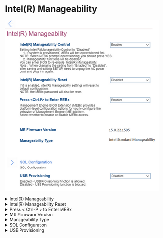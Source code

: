 # Intel(R) Manageability #
![](./img/intelmanageability.png)

<details><summary>Intel(R) Manageability</summary>
One of 2 possible states:

1. **Enabled** – Default. 
2. Disabled – when selection this option:<br>
    a. If system is provisioned, MEBx (Management Engine BIOS Extension) will be unprovisioned first.<br>
    b. Manageability functions will be disabled. You can enter BIOS to re-enable Intel(R) Manageability.<br>

**Note**. When changing the setting from "Enabled" to "Disabled", after saving and existing SETUP, need to unplug the AC power cord and plug it in again.


| WMI Setting name | Values | SVP Req'd | AMD/Intel |
|:---|:---|:---|:---|
|  |  |  | Intel |
</details>


<details><summary>Intel(R) Manageability Reset</summary>
One of 2 possible states:

1. Enabled – when selected, then Intel(R) Manageability settings will reset to default configuration.<br> 
    **Note**. The MEBx password will also be reset.<br>
2. **Disabled** – Default. 

| WMI Setting name | Values | SVP Req'd | AMD/Intel |
|:---|:---|:---|:---|
|  |  |  | Intel |
</details>


<details><summary>Press < Ctrl-P > to Enter MEBx</summary>
One of 2 possible states:

1. **Enabled** – Default. Management Engine BIOS Extension (MEBx) provides platform-level configuration options for you to configure the behaviour of Management Engine (ME) platform.
2. Disabled. 

| WMI Setting name | Values | SVP Req'd | AMD/Intel |
|:---|:---|:---|:---|
|  |  |  | Intel |
</details>


<details><summary>ME Firmware Version</summary>
Management Engine (ME) Firmware version. View only.

| WMI Setting name | Values | SVP Req'd | AMD/Intel |
|:---|:---|:---|:---|
|  |  |  | Intel |
</details>


<details><summary>Manageability Type</summary>
Manageability Type. View only. Possible values:

1. None
2. Intel(R) AMT
3. Intel(R) Standard Manageability
4. Intel(R) Level III Manageability Upgrade

| WMI Setting name | Values | SVP Req'd | AMD/Intel |
|:---|:---|:---|:---|
|  |  |  | Intel |
</details>


<details><summary>SOL Configuration</summary>
SOL (Serial over LAN) configuration group of settings.<br>

![](./img/solconfig.png)

<details><summary>Console Type</summary>
One of 7 possible options to specify console type:

1. VT100
2. VT100-8bit
3. PC-ANSI-7bit
4. PC-ANSI
5. **VT100+** – Default.
6. VT-UTF8
7. ASCII

| WMI Setting name | Values | SVP Req'd | AMD/Intel |
|:---|:---|:---|:---|
|  |  |  | Intel |
</details>

</details>


<details><summary>USB Provisioning </summary>
One of 2 possible states:

1. Enabled – USB provisioning function is allowed.
2. **Disabled** – USB provisioning function is blocked. Default.

| WMI Setting name | Values | SVP Req'd | AMD/Intel |
|:---|:---|:---|:---|
|  |  |  | Intel |
</details>